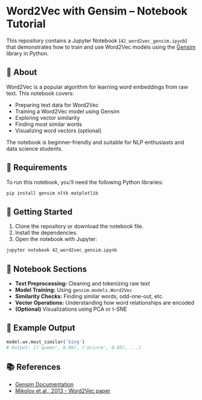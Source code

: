 # Word2Vec with Gensim – Notebook Tutorial

This repository contains a Jupyter Notebook (`42_word2vec_gensim.ipynb`) that demonstrates how to train and use Word2Vec models using the [Gensim](https://radimrehurek.com/gensim/) library in Python.

## 📘 About

Word2Vec is a popular algorithm for learning word embeddings from raw text. This notebook covers:

- Preparing text data for Word2Vec
- Training a Word2Vec model using Gensim
- Exploring vector similarity
- Finding most similar words
- Visualizing word vectors (optional)
  
The notebook is beginner-friendly and suitable for NLP enthusiasts and data science students.

## 🧰 Requirements

To run this notebook, you’ll need the following Python libraries:

```bash
pip install gensim nltk matplotlib
```

## 🚀 Getting Started

1. Clone the repository or download the notebook file.
2. Install the dependencies.
3. Open the notebook with Jupyter:

```bash
jupyter notebook 42_word2vec_gensim.ipynb
```

## 📂 Notebook Sections

- **Text Preprocessing:** Cleaning and tokenizing raw text
- **Model Training:** Using `gensim.models.Word2Vec`
- **Similarity Checks:** Finding similar words, odd-one-out, etc.
- **Vector Operations:** Understanding how word relationships are encoded
- **(Optional)** Visualizations using PCA or t-SNE

## 🧪 Example Output

```python
model.wv.most_similar('king')
# Output: [('queen', 0.89), ('prince', 0.85), ...]
```

## 📚 References

- [Gensim Documentation](https://radimrehurek.com/gensim/models/word2vec.html)
- [Mikolov et al., 2013 - Word2Vec paper](https://arxiv.org/abs/1301.3781)


